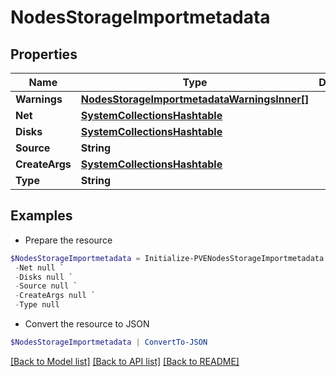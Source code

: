 # NodesStorageImportmetadata
## Properties

Name | Type | Description | Notes
------------ | ------------- | ------------- | -------------
**Warnings** | [**NodesStorageImportmetadataWarningsInner[]**](NodesStorageImportmetadataWarningsInner.md) |  | [optional] 
**Net** | [**SystemCollectionsHashtable**](.md) |  | [optional] 
**Disks** | [**SystemCollectionsHashtable**](.md) |  | [optional] 
**Source** | **String** |  | [optional] 
**CreateArgs** | [**SystemCollectionsHashtable**](.md) |  | [optional] 
**Type** | **String** |  | [optional] 

## Examples

- Prepare the resource
```powershell
$NodesStorageImportmetadata = Initialize-PVENodesStorageImportmetadata  -Warnings null `
 -Net null `
 -Disks null `
 -Source null `
 -CreateArgs null `
 -Type null
```

- Convert the resource to JSON
```powershell
$NodesStorageImportmetadata | ConvertTo-JSON
```

[[Back to Model list]](../README.md#documentation-for-models) [[Back to API list]](../README.md#documentation-for-api-endpoints) [[Back to README]](../README.md)

